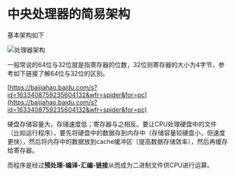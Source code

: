 # 中央处理器的简易架构

基本架构如下

![处理器架构](C:\Users\86132\Desktop\处理器架构.png)

一般常说的64位与32位就是指寄存器的位数，32位则寄存器的大小为4字节，参考如下链接了解64位与32位的区别。

[https://baijiahao.baidu.com/s?id=1633408759235604132&wfr=spider&for=pc](https://baijiahao.baidu.com/s?id=1633408759235604132&wfr=spider&for=pc)



硬盘存储容量大，存储速度低；寄存器与之相反。要让CPU处理硬盘中的文件（比如运行程序），要先将硬盘中的数据存到内存中（存储容量较硬盘小，但速度更快），然后将内存中的数据放到cache缓冲区（提高数据存储效率），然后再缓存给寄存器。

而程序是经过**预处理-编译-汇编-链接**从而成为二进制文件供CPU进行运算。





